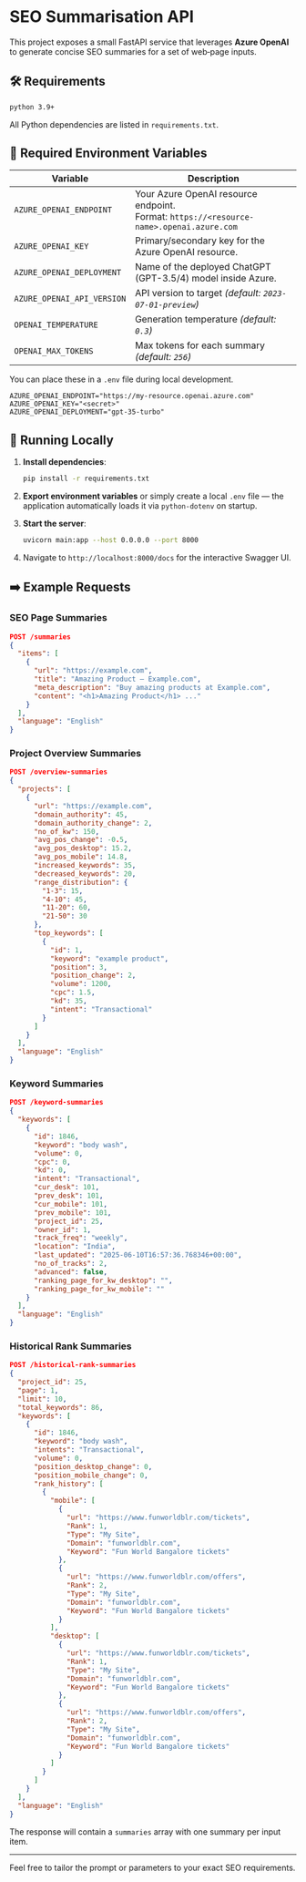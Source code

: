 # SEO Summarisation API

This project exposes a small FastAPI service that leverages **Azure OpenAI** to generate concise SEO summaries for a set of web‐page inputs.

## 🛠️ Requirements

```bash
python 3.9+
```

All Python dependencies are listed in `requirements.txt`.

## 🔐 Required Environment Variables

| Variable | Description |
|----------|-------------|
| `AZURE_OPENAI_ENDPOINT` | Your Azure OpenAI resource endpoint.<br/>Format: `https://<resource-name>.openai.azure.com` |
| `AZURE_OPENAI_KEY` | Primary/secondary key for the Azure OpenAI resource. |
| `AZURE_OPENAI_DEPLOYMENT` | Name of the deployed ChatGPT (GPT-3.5/4) model inside Azure. |
| `AZURE_OPENAI_API_VERSION` | API version to target _(default: `2023-07-01-preview`)_ |
| `OPENAI_TEMPERATURE` | Generation temperature _(default: `0.3`)_ |
| `OPENAI_MAX_TOKENS` | Max tokens for each summary _(default: `256`)_ |

You can place these in a `.env` file during local development.

```dotenv
AZURE_OPENAI_ENDPOINT="https://my-resource.openai.azure.com"
AZURE_OPENAI_KEY="<secret>"
AZURE_OPENAI_DEPLOYMENT="gpt-35-turbo"
```

## 🚀 Running Locally

1. **Install dependencies**:

   ```bash
   pip install -r requirements.txt
   ```

2. **Export environment variables** or simply create a local `.env` file — the
   application automatically loads it via `python-dotenv` on startup.

3. **Start the server**:

   ```bash
   uvicorn main:app --host 0.0.0.0 --port 8000
   ```

4. Navigate to `http://localhost:8000/docs` for the interactive Swagger UI.

## ➡️ Example Requests

### SEO Page Summaries

```json
POST /summaries
{
  "items": [
    {
      "url": "https://example.com",
      "title": "Amazing Product – Example.com",
      "meta_description": "Buy amazing products at Example.com",
      "content": "<h1>Amazing Product</h1> ..."
    }
  ],
  "language": "English"
}
```

### Project Overview Summaries

```json
POST /overview-summaries
{
  "projects": [
    {
      "url": "https://example.com",
      "domain_authority": 45,
      "domain_authority_change": 2,
      "no_of_kw": 150,
      "avg_pos_change": -0.5,
      "avg_pos_desktop": 15.2,
      "avg_pos_mobile": 14.8,
      "increased_keywords": 35,
      "decreased_keywords": 20,
      "range_distribution": {
        "1-3": 15,
        "4-10": 45,
        "11-20": 60,
        "21-50": 30
      },
      "top_keywords": [
        {
          "id": 1,
          "keyword": "example product",
          "position": 3,
          "position_change": 2,
          "volume": 1200,
          "cpc": 1.5,
          "kd": 35,
          "intent": "Transactional"
        }
      ]
    }
  ],
  "language": "English"
}
```

### Keyword Summaries

```json
POST /keyword-summaries
{
  "keywords": [
    {
      "id": 1846,
      "keyword": "body wash",
      "volume": 0,
      "cpc": 0,
      "kd": 0,
      "intent": "Transactional",
      "cur_desk": 101,
      "prev_desk": 101,
      "cur_mobile": 101,
      "prev_mobile": 101,
      "project_id": 25,
      "owner_id": 1,
      "track_freq": "weekly",
      "location": "India",
      "last_updated": "2025-06-10T16:57:36.768346+00:00",
      "no_of_tracks": 2,
      "advanced": false,
      "ranking_page_for_kw_desktop": "",
      "ranking_page_for_kw_mobile": ""
    }
  ],
  "language": "English"
}
```

### Historical Rank Summaries

```json
POST /historical-rank-summaries
{
  "project_id": 25,
  "page": 1,
  "limit": 10,
  "total_keywords": 86,
  "keywords": [
    {
      "id": 1846,
      "keyword": "body wash",
      "intents": "Transactional",
      "volume": 0,
      "position_desktop_change": 0,
      "position_mobile_change": 0,
      "rank_history": [
        {
          "mobile": [
            {
              "url": "https://www.funworldblr.com/tickets",
              "Rank": 1,
              "Type": "My Site",
              "Domain": "funworldblr.com",
              "Keyword": "Fun World Bangalore tickets"
            },
            {
              "url": "https://www.funworldblr.com/offers",
              "Rank": 2,
              "Type": "My Site",
              "Domain": "funworldblr.com",
              "Keyword": "Fun World Bangalore tickets"
            }
          ],
          "desktop": [
            {
              "url": "https://www.funworldblr.com/tickets",
              "Rank": 1,
              "Type": "My Site",
              "Domain": "funworldblr.com",
              "Keyword": "Fun World Bangalore tickets"
            },
            {
              "url": "https://www.funworldblr.com/offers",
              "Rank": 2,
              "Type": "My Site",
              "Domain": "funworldblr.com",
              "Keyword": "Fun World Bangalore tickets"
            }
          ]
        }
      ]
    }
  ],
  "language": "English"
}
```

The response will contain a `summaries` array with one summary per input item.

---

Feel free to tailor the prompt or parameters to your exact SEO requirements. 